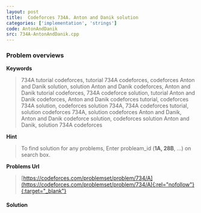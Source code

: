 ```yaml
---
layout: post
title:  Codeforces 734A. Anton and Danik solution
categories: ['implementation', 'strings']
code: AntonAndDanik
src: 734A-AntonAndDanik.cpp
---
```

### **Problem overviews**

**Keywords**
> 734A tutorial codeforces, tutorial 734A codeforces, codeforces Anton and Danik solution, solution Anton and Danik codeforces, Anton and Danik tutorial codeforces, 734A codeforce solution, tutorial Anton and Danik codeforces, Anton and Danik codeforces tutorial, codeforces 734A solution, codeforces solution 734A, 734A codeforces tutorial, solution codeforces 734A, solution codeforces Anton and Danik, Anton and Danik codeforce solution, codeforces solution Anton and Danik, solution 734A codeforces

**Hint**
> To find solution for any problems, Enter probleam_id (**1A, 28B**, ...) on search box. 

**Problems Url**
> [https://codeforces.com/problemset/problem/734/A](https://codeforces.com/problemset/problem/734/A){:rel="nofollow"}{:target="_blank"}

#### **Solution**



